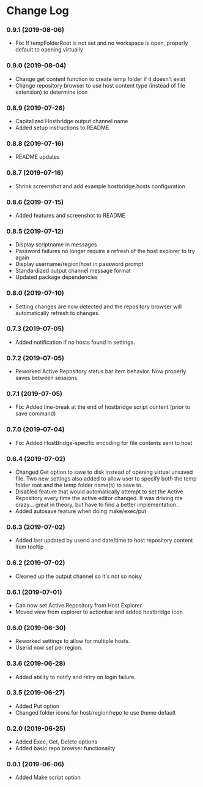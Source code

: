 # Change Log


### 0.9.1 (2019-08-06)
* Fix:  If tempFolderRoot is not set and no workspace is open, properly default to opening virtually


### 0.9.0 (2019-08-04)
* Change get content function to create temp folder if it doesn't exist
* Change repository browser to use host content type (instead of file extension) to determine icon


### 0.8.9 (2019-07-26)
* Capitalized Hostbridge output channel name
* Added setup instructions to README


### 0.8.8 (2019-07-16)
* README updates


### 0.8.7 (2019-07-16)
* Shrink screenshot and add example hostbridge.hosts configuration


### 0.8.6 (2019-07-15)
* Added features and screenshot to README


### 0.8.5 (2019-07-12)
* Display scriptname in messages
* Password failures no longer require a refresh of the host explorer to try again
* Display username/region/host in password prompt  
* Standardized output channel message format
* Updated package dependencies


### 0.8.0 (2019-07-10)
* Setting changes are now detected and the repository browser will automatically refresh to changes.  


### 0.7.3 (2019-07-05)
* Added notification if no hosts found in settings.


### 0.7.2 (2019-07-05)
* Reworked Active Repository status bar item behavior.  Now properly saves between sessions.


### 0.7.1 (2019-07-05)
* Fix: Added line-break at the end of hostbridge script content (prior to save command)


### 0.7.0 (2019-07-04)
* Fix: Added HostBridge-specific encoding for file contents sent to host


### 0.6.4 (2019-07-02)
* Changed Get option to save to disk instead of opening virtual unsaved file.  Two new settings also added to 
allow user to specify both the temp folder root and the temp folder name(s) to save to.
* Disabled feature that would automatically attempt to set the Active Repository every time the active editor changed.
It was driving me crazy...  great in theory, but have to find a better implementation..
* Added autosave feature when doing make/exec/put


### 0.6.3 (2019-07-02)
* Added last updated by userid and date/time to host repository content item tooltip


### 0.6.2 (2019-07-02)
* Cleaned up the output channel so it's not so noisy


### 0.6.1 (2019-07-01)
* Can now set Active Repository from Host Explorer
* Moved view from explorer to actionbar and added hostbridge icon


### 0.6.0 (2019-06-30)
* Reworked settings to allow for multiple hosts.  
* Userid now set per region.


### 0.3.6 (2019-06-28)
* Added ability to notify and retry on login failure.


### 0.3.5 (2019-06-27)
* Added Put option
* Changed folder icons for host/region/repo to use theme default

### 0.2.0 (2019-06-25)
* Added Exec, Get, Delete options
* Added basic repo browser functionality


### 0.0.1 (2019-06-06)
* Added Make script option
